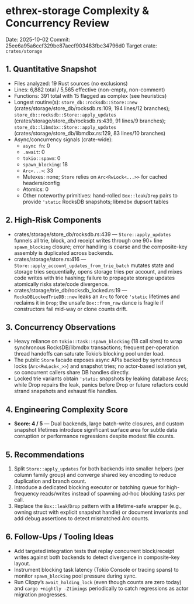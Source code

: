 # ethrex-storage Complexity & Concurrency Review

Date: 2025-10-02
Commit: 25ee6a95a6ccf329be87aecf903483fbc34796d0
Target crate: `crates/storage`

## 1. Quantitative Snapshot
- Files analyzed: 19 Rust sources (no exclusions)
- Lines: 6,882 total / 5,565 effective (non-empty, non-comment)
- Functions: 391 total with 15 flagged as complex (see heuristics)
- Longest routine(s): `store_db::rocksdb::Store::new` (crates/storage/store_db/rocksdb.rs:109, 194 lines/12 branches); `store_db::rocksdb::Store::apply_updates` (crates/storage/store_db/rocksdb.rs:439, 91 lines/9 branches); `store_db::libmdbx::Store::apply_updates` (crates/storage/store_db/libmdbx.rs:129, 83 lines/10 branches)
- Async/concurrency signals (crate-wide):
  - `async fn`: 0
  - `.await`: 0
  - `tokio::spawn`: 0
  - `spawn_blocking`: 18
  - `Arc<...>`: 33
  - Mutexes: none; `Store` relies on `Arc<RwLock<...>>` for cached headers/config
  - Atomics: 0
  - Other noteworthy primitives: hand-rolled `Box::leak`/`Drop` pairs to provide `'static` RocksDB snapshots; libmdbx dupsort tables

## 2. High-Risk Components
- crates/storage/store_db/rocksdb.rs:439 — `Store::apply_updates` funnels all trie, block, and receipt writes through one 90+ line `spawn_blocking` closure; error handling is coarse and the composite-key assembly is duplicated across backends.
- crates/storage/store.rs:416 — `Store::apply_account_updates_from_trie_batch` mutates state and storage tries sequentially, opens storage tries per account, and mixes code writes with trie hashing; failure to propagate storage updates atomically risks state/code divergence.
- crates/storage/trie_db/rocksdb_locked.rs:19 — `RocksDBLockedTrieDB::new` leaks an `Arc` to force `'static` lifetimes and reclaims it in `Drop`; the unsafe `Box::from_raw` dance is fragile if constructors fail mid-way or clone counts drift.

## 3. Concurrency Observations
- Heavy reliance on `tokio::task::spawn_blocking` (18 call sites) to wrap synchronous RocksDB/libmdbx transactions; frequent per-operation thread handoffs can saturate Tokio’s blocking pool under load.
- The public `Store` facade exposes async APIs backed by synchronous locks (`Arc<RwLock<_>>`) and snapshot tries; no actor-based isolation yet, so concurrent callers share DB handles directly.
- Locked trie variants obtain `'static` snapshots by leaking database Arcs; while Drop repairs the leak, panics before Drop or future refactors could strand snapshots and exhaust file handles.

## 4. Engineering Complexity Score
- **Score: 4 / 5** — Dual backends, large batch-write closures, and custom snapshot lifetimes introduce significant surface area for subtle data corruption or performance regressions despite modest file counts.

## 5. Recommendations
1. Split `Store::apply_updates` for both backends into smaller helpers (per column family group) and converge shared key encoding to reduce duplication and branch count.
2. Introduce a dedicated blocking executor or batching queue for high-frequency reads/writes instead of spawning ad-hoc blocking tasks per call.
3. Replace the `Box::leak`/`Drop` pattern with a lifetime-safe wrapper (e.g., owning struct with explicit snapshot handle) or document invariants and add debug assertions to detect mismatched Arc counts.

## 6. Follow-Ups / Tooling Ideas
- Add targeted integration tests that replay concurrent block/receipt writes against both backends to detect divergence in composite-key layout.
- Instrument blocking task latency (Tokio Console or tracing spans) to monitor `spawn_blocking` pool pressure during sync.
- Run Clippy’s `await_holding_lock` (even though counts are zero today) and `cargo +nightly -Ztimings` periodically to catch regressions as actor migration progresses.
